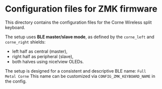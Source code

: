 # Configuration files for ZMK firmware

This directory contains the configuration files for the Corne Wireless split keyboard.

The setup uses **BLE master/slave mode**, as defined by the `corne_left` and `corne_right` shields:
- left half  as central (master),
- right half as peripheral (slave),
- both halves using nice!view OLEDs.

The setup is designed for a consistent and descriptive BLE name:  `Full Metal Corne`
This name can be customized via `CONFIG_ZMK_KEYBOARD_NAME` in the config.

